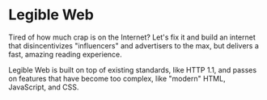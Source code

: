 # Legible Web

Tired of how much crap is on the Internet? Let's fix it and build an internet that disincentivizes "influencers" and advertisers to the max, but delivers a fast, amazing reading experience.

Legible Web is built on top of existing standards, like HTTP 1.1, and passes on features that have become too complex, like "modern" HTML, JavaScript, and CSS.
